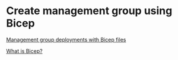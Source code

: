 # Create management group using Bicep

[Management group deployments with Bicep files](https://docs.microsoft.com/en-us/azure/azure-resource-manager/bicep/deploy-to-management-group?tabs=azure-powershell)

[What is Bicep?](https://docs.microsoft.com/en-us/azure/azure-resource-manager/bicep/overview?tabs=bicep)